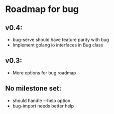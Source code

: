 # Roadmap for bug

## v0.4:
- bug-serve should have feature parity with bug
- Implement golang io interfaces in Bug class

## v0.3:
- More options for bug roadmap

## No milestone set:
- should handle --help option
- bug-import needs better help
